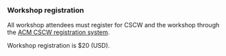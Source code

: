 ### Workshop registration

All workshop attendees must register for CSCW and the workshop through the [ACM CSCW registration system](https://cscw.acm.org/2021/registration/ "ACM CSCW registration").

Workshop registration is $20 (USD).